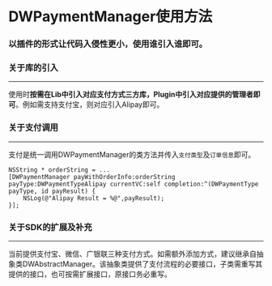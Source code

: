 # DWPaymentManager使用方法

### 以插件的形式让代码入侵性更小，使用谁引入谁即可。

### 关于库的引入
---
使用时**按需在Lib中引入对应支付方式三方库，Plugin中引入对应提供的管理者即可**。例如需支持支付宝，则对应引入Alipay即可。

### 关于支付调用
---
支付是统一调用DWPaymentManager的类方法并传入`支付类型`及`订单信息`即可。

```
NSString * orderString = ...
[DWPaymentManager payWithOrderInfo:orderString payType:DWPaymentTypeAlipay currentVC:self completion:^(DWPaymentType payType, id payResult) {
    NSLog(@"Alipay Result = %@",payResult);
}];
```

### 关于SDK的扩展及补充
---
当前提供支付宝、微信、广银联三种支付方式。如需额外添加方式，建议继承自抽象类DWAbstractManager。该抽象类提供了支付流程的必要接口，子类需重写其提供的接口，也可按需扩展接口，原接口务必重写。

